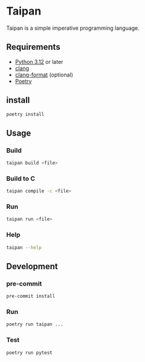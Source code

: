 # Taipan

Taipan is a simple imperative programming language.

## Requirements

- [Python 3.12](https://www.python.org/downloads/release/python-3120/) or later
- [clang](https://clang.llvm.org/)
- [clang-format](https://clang.llvm.org/docs/ClangFormat.html) (optional)
- [Poetry](https://python-poetry.org/docs/)

## install

```bash
poetry install
```

## Usage

### Build

```bash
taipan build <file>
```

### Build to C

```bash
taipan compile -c <file>
```

### Run

```bash
taipan run <file>
```

### Help

```bash
taipan --help
```

## Development

### pre-commit

```bash
pre-commit install
```

### Run

```bash
poetry run taipan ...
```

### Test

```bash
poetry run pytest
```
